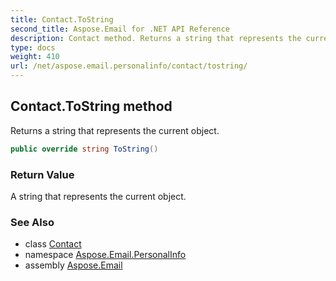 ```yaml
---
title: Contact.ToString
second_title: Aspose.Email for .NET API Reference
description: Contact method. Returns a string that represents the current object
type: docs
weight: 410
url: /net/aspose.email.personalinfo/contact/tostring/
---
```

## Contact.ToString method

Returns a string that represents the current object.

```csharp
public override string ToString()
```

### Return Value

A string that represents the current object.

### See Also

* class [Contact](../)
* namespace [Aspose.Email.PersonalInfo](../../contact/)
* assembly [Aspose.Email](../../../)


